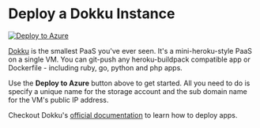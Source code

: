 # Deploy a Dokku Instance

[![Deploy to Azure](http://azuredeploy.net/deploybutton.png)](https://portal.azure.com/#create/Microsoft.Template/uri/https%3A%2F%2Fraw.githubusercontent.com%2FAzure%2Fazure-quickstart-templates%2Fmaster%2F101-dokku%2Fazuredeploy.json)

[Dokku](http://progrium.viewdocs.io/dokku/) is the smallest PaaS you've ever seen. It's a mini-heroku-style PaaS on a single VM. You can git-push any heroku-buildpack compatible app or Dockerfile - including ruby, go, python and php apps. 

Use the **Deploy to Azure** button above to get started. All you need to do is specify a unique name for the storage account and the sub domain name for the VM's public IP address.

Checkout Dokku's [official documentation](http://progrium.viewdocs.io/dokku/application-deployment/) to learn how to deploy apps.